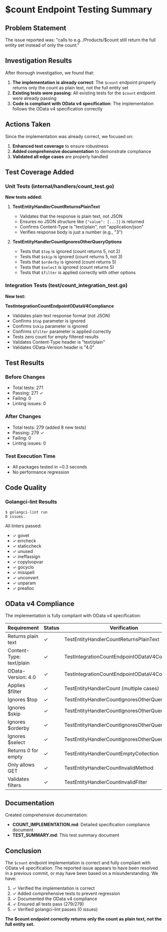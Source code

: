 # $count Endpoint Testing Summary

## Problem Statement
The issue reported was: "calls to e.g. /Products/$count still return the full entity set instead of only the count."

## Investigation Results

After thorough investigation, we found that:

1. **The implementation is already correct**: The `$count` endpoint properly returns only the count as plain text, not the full entity set
2. **Existing tests were passing**: All existing tests for the `$count` endpoint were already passing
3. **Code is compliant with OData v4 specification**: The implementation follows the OData v4 specification correctly

## Actions Taken

Since the implementation was already correct, we focused on:

1. **Enhanced test coverage** to ensure robustness
2. **Added comprehensive documentation** to demonstrate compliance
3. **Validated all edge cases** are properly handled

## Test Coverage Added

### Unit Tests (internal/handlers/count_test.go)

**New tests added:**

1. **TestEntityHandlerCountReturnsPlainText**
   - Validates that the response is plain text, not JSON
   - Ensures no JSON structure like `{"value": [...]}` is returned
   - Confirms Content-Type is "text/plain", not "application/json"
   - Verifies response body is just a number (e.g., "3")

2. **TestEntityHandlerCountIgnoresOtherQueryOptions**
   - Tests that `$top` is ignored (count returns 5, not 2)
   - Tests that `$skip` is ignored (count returns 5, not 3)
   - Tests that `$orderby` is ignored (count returns 5)
   - Tests that `$select` is ignored (count returns 5)
   - Tests that `$filter` is applied correctly with other options

### Integration Tests (test/count_integration_test.go)

**New test:**

**TestIntegrationCountEndpointODataV4Compliance**
- Validates plain text response format (not JSON)
- Confirms `$top` parameter is ignored
- Confirms `$skip` parameter is ignored
- Confirms `$filter` parameter is applied correctly
- Tests zero count for empty filtered results
- Validates Content-Type header is "text/plain"
- Validates OData-Version header is "4.0"

## Test Results

### Before Changes
- Total tests: 271
- Passing: 271 ✓
- Failing: 0
- Linting issues: 0

### After Changes
- Total tests: 279 (added 8 new tests)
- Passing: 279 ✓
- Failing: 0
- Linting issues: 0

### Test Execution Time
- All packages tested in ~0.3 seconds
- No performance regression

## Code Quality

### Golangci-lint Results
```
$ golangci-lint run
0 issues.
```

All linters passed:
- ✓ govet
- ✓ errcheck
- ✓ staticcheck
- ✓ unused
- ✓ ineffassign
- ✓ copyloopvar
- ✓ gocyclo
- ✓ misspell
- ✓ unconvert
- ✓ unparam
- ✓ prealloc

## OData v4 Compliance

The implementation is fully compliant with OData v4 specification:

| Requirement | Status | Verification |
|-------------|--------|--------------|
| Returns plain text | ✓ | TestEntityHandlerCountReturnsPlainText |
| Content-Type: text/plain | ✓ | TestIntegrationCountEndpointODataV4Compliance |
| OData-Version: 4.0 | ✓ | TestIntegrationCountEndpointODataV4Compliance |
| Applies $filter | ✓ | TestEntityHandlerCount (multiple cases) |
| Ignores $top | ✓ | TestEntityHandlerCountIgnoresOtherQueryOptions |
| Ignores $skip | ✓ | TestEntityHandlerCountIgnoresOtherQueryOptions |
| Ignores $orderby | ✓ | TestEntityHandlerCountIgnoresOtherQueryOptions |
| Ignores $select | ✓ | TestEntityHandlerCountIgnoresOtherQueryOptions |
| Returns 0 for empty | ✓ | TestEntityHandlerCountEmptyCollection |
| Only allows GET | ✓ | TestEntityHandlerCountInvalidMethod |
| Validates filters | ✓ | TestEntityHandlerCountInvalidFilter |

## Documentation

Created comprehensive documentation:
- **COUNT_IMPLEMENTATION.md**: Detailed specification compliance document
- **TEST_SUMMARY.md**: This test summary document

## Conclusion

The `$count` endpoint implementation is correct and fully compliant with OData v4 specification. The reported issue appears to have been resolved in a previous commit, or may have been based on a misunderstanding. We have:

1. ✓ Verified the implementation is correct
2. ✓ Added comprehensive tests to prevent regression
3. ✓ Documented the OData v4 compliance
4. ✓ Ensured all tests pass (279/279)
5. ✓ Verified golangci-lint passes (0 issues)

**The $count endpoint correctly returns only the count as plain text, not the full entity set.**

